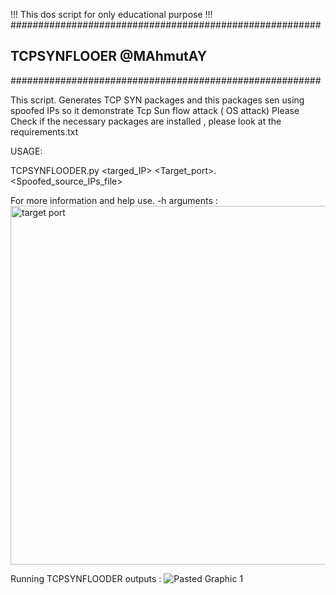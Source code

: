 !!!  This dos script  for only educational purpose  !!!
########################################################
##       TCPSYNFLOOER     @MAhmutAY                   ##
########################################################

This  script. Generates TCP SYN packages  and this packages sen using spoofed IPs so it demonstrate  Tcp Sun flow attack ( OS attack)   Please  Check if the necessary packages are installed ,   please look at the requirements.txt  


USAGE:

TCPSYNFLOODER.py   <targed_IP>  <Target_port>.  <Spoofed_source_IPs_file>  <count>

For more information and help use. -h arguments :
<img width="574" alt="target port" src="https://github.com/user-attachments/assets/23f33474-4251-41ce-9e3f-cc6a7dcf9063">

Running TCPSYNFLOODER outputs :
![Pasted Graphic 1](https://github.com/user-attachments/assets/9628bf6c-8df0-411a-ba87-6815ac964e41)

